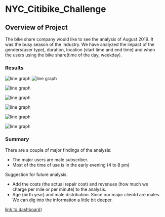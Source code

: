 # NYC_Citibike_Challenge

## Overview of Project

The bike share company would like to see the analysis of August 2019. It was the busy season of the industry. We have analyzed the impact of the genders(user type), duration, location (start time and end time) and when the users using the bike share(time of the day, weekday).  

### Results

![line graph]( https://github.com/jkmom/NYC_Citibike_Challenge/blob/main/Pics/Screenshot%202022-08-11%20005729.png)
![line graph]( https://github.com/jkmom/NYC_Citibike_Challenge/blob/main/Pics/Screenshot%202022-08-11%20005807.png)

![line graph]( https://github.com/jkmom/NYC_Citibike_Challenge/blob/main/Pics/Screenshot%202022-08-11%20005824.png)

![line graph]( https://github.com/jkmom/NYC_Citibike_Challenge/blob/main/Pics/Screenshot%202022-08-11%20005838.png)

![line graph]( https://github.com/jkmom/NYC_Citibike_Challenge/blob/main/Pics/Screenshot%202022-08-11%20005850.png)

![line graph]( https://github.com/jkmom/NYC_Citibike_Challenge/blob/main/Pics/Screenshot%202022-08-11%20010456.png)

![line graph]( https://github.com/jkmom/NYC_Citibike_Challenge/blob/main/Pics/Screenshot%202022-08-11%20010641.png)


### Summary

There are a couple of major findings of the analysis:
* The major users are male subscriber.
* Most of the time of use is in the early evening (4 to 8 pm)

Suggestion for future analysis:
* Add the costs (the actual repair cost) and revenues (how much we charge per mile or per minute) to the analysis. 
* Age (birth year) and male distribution. Since our major clientd are males. We can dig into the information a little bit deeper.

[link to dashboard](https://public.tableau.com/app/profile/shuchi.hsu/viz/NYCBikeShareChallenge/Story3))
